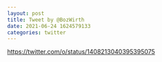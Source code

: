 ```yaml
--- 
layout: post 
title: Tweet by @BozWirth 
date: 2021-06-24 1624579133 
categories: twitter 
--- 
```

https://twitter.com/o/status/1408213040395395075